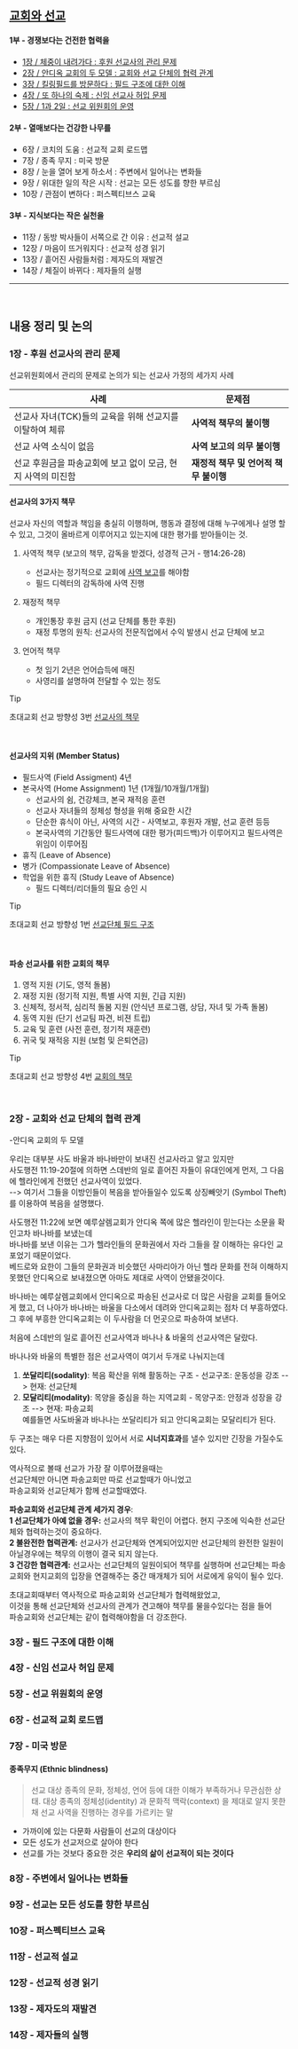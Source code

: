 ## [교회와 선교](https://www.duranno.us/view/goods.asp?cod=479794)
#### 1부 - 경쟁보다는 건전한 협력을
* [1장 / 체중이 내려가다 : 후원 선교사의 관리 문제](#1장---후원-선교사의-관리-문제)
* [2장 / 안디옥 교회의 두 모델 : 교회와 선교 단체의 협력 관계](#2장---교회와-선교-단체의-협력-관계)
* [3장 / 킬링필드를 방문하다 : 필드 구조에 대한 이해](#3장---필드-구조에-대한-이해)
* [4장 / 또 하나의 숙제 : 신임 선교사 허입 문제](#4장---신임-선교사-허입-문제)
* [5장 / 1과 2일 : 선교 위원회의 운영](#5장---선교-위원회의-운영)

#### 2부 - 열매보다는 건강한 나무를
* 6장 / 코치의 도움 : 선교적 교회 로드맵
* 7장 / 종족 무지 : 미국 방문
* 8장 / 눈을 열어 보게 하소서 : 주변에서 일어나는 변화들
* 9장 / 위대한 일의 작은 시작 : 선교는 모든 성도를 향한 부르심
* 10장 / 관점이 변하다 : 퍼스펙티브스 교육

#### 3부 - 지식보다는 작은 실천을
* 11장 / 동방 박사들이 서쪽으로 간 이유 : 선교적 설교
* 12장 / 마음이 뜨거워지다 : 선교적 성경 읽기
* 13장 / 흩어진 사람들처럼 : 제자도의 재발견
* 14장 / 체질이 바뀌다 : 제자들의 실행


----
<br/>

## 내용 정리 및 논의

### 1장 - 후원 선교사의 관리 문제

 선교위원회에서 관리의 문제로 논의가 되는 선교사 가정의 세가지 사례

| 사례 | 문제점 |
|------|--------|
| 선교사 자녀(TCK)들의 교육을 위해 선교지를 이탈하여 체류 | **사역적 책무의 불이행** |
| 선교 사역 소식이 없음 | **사역 보고의 의무 불이행** |
| 선교 후원금을 파송교회에 보고 없이 모금, 현지 사역의 미진함 | **재정적 책무 및 언어적 책무 불이행** |

#### 선교사의 3가지 책무

선교사 자신의 역할과 책임을 충실히 이행하며, 행동과 결정에 대해 누구에게나 설명 할 수 있고, 그것이 올바르게 이루어지고 있는지에 대한 평가를 받아들이는 것.

1. 사역적 책무 (보고의 책무, 감독을 받겠다, 성경적 근거 - 행14:26-28)
   * 선교사는 정기적으로 교회에 [사역 보고](../../../사역보고서/README.md)를 해야함
   * 필드 디렉터의 감독하에 사역 진행

2. 재정적 책무
   * 개인통장 후원 금지 (선교 단체를 통한 후원)
   * 재정 투명의 원칙: 선교사의 전문직업에서 수익 발생시 선교 단체에 보고

3. 언어적 책무
   * 첫 임기 2년은 언어습득에 매진
   * 사영리를 설명하여 전달할 수 있는 정도

> [!TIP]
> 초대교회 선교 방향성 3번 [선교사의 책무](../../../README.md#선교사의-3가지-책무)
<br/>

#### 선교사의 지위 (Member Status)
* 필드사역 (Field Assigment) 4년
* 본국사역 (Home Assignment) 1년 (1개월/10개월/1개월)
  * 선교사의 쉼, 건강체크, 본국 재적응 훈련
  * 선교사 자녀들의 정체성 형성을 위해 중요한 시간
  * 단순한 휴식이 아닌, 사역의 시간 - 사역보고, 후원자 개발, 선교 훈련 등등
  * 본국사역의 기간동안 필드사역에 대한 평가(피드백)가 이루어지고 필드사역은 위임이 이루어짐
* 휴직 (Leave of Absence)
* 병가 (Compassionate Leave of Absence)
* 학업을 위한 휴직 (Study Leave of Absence)
  * 필드 디렉터/리더들의 필요 승인 시
> [!TIP]
> 초대교회 선교 방향성 1번 [선교단체 필드 구조](../../../README.md#-뉴저지초대교회-선교방향성)
<br/>

#### 파송 선교사를 위한 교회의 책무 

1. 영적 지원 (기도, 영적 돌봄)
2. 재정 지원 (정기적 지원, 특별 사역 지원, 긴급 지원)
3. 신체적, 정서적, 심리적 돌봄 지원 (안식년 프로그램, 상담, 자녀 및 가족 돌봄)
4. 동역 지원 (단기 선교팀 파견, 비젼 트립)
5. 교육 및 훈련 (사전 훈련, 정기적 재훈련)
6. 귀국 및 재적응 지원 (보험 및 은퇴연금)

> [!TIP]
> 초대교회 선교 방향성 4번 [교회의 책무](../../../README.md#파송-선교사를-향한-교회의-책무)
<br/>

### 2장 - 교회와 선교 단체의 협력 관계
-안디옥 교회의 두 모델

우리는 대부분 사도 바울과 바나바만이 보내진 선교사라고 알고 있지만  
사도행전 11:19-20절에 의하면 스데반의 일로 흩어진 자들이 유대인에게 먼저, 그 다음에 헬라인에게 전했던 선교사역이 있었다.   
--> 여기서 그들을 이방인들이 복음을 받아들일수 있도록 상징빼앗기 (Symbol Theft)를 이용하여 복음을 설명했다. 
  
사도행전 11:22에 보면 예루살렘교회가 안디옥 쪽에 많은 헬라인이 믿는다는 소문을 확인고차 바나바를 보냈는데  
바나바를 보낸 이유는 그가 헬라인들의 문화권에서 자라 그들을 잘 이해하는 유다인 교포었기 때문이었다.   
베드로와 요한이 그들의 문화권과 비슷했던 사마리아가 아닌 헬라 문화를 전혀 이해하지 못했던 안디옥으로 보내졌으면 아마도 제대로 사역이 안됐을것이다. 

바나바는 예루살렘교회에서 안디옥으로 파송된 선교사로 더 많은 사람을 교회를 들어오게 했고, 
더 나아가 바나바는 바울을 다소에서 데려와 안디옥교회는 점차 더 부흥하였다. 
그 후에 부흥한 안디옥교회는 이 두사람을 더 먼곳으로 파송하여 보낸다.

처음에 스데반의 일로 흩어진 선교사역과 바나나 & 바울의 선교사역은 달랐다. 

바나나와 바울의 특별한 점은 선교사역이 여기서 두개로 나눠지는데  

1) **쏘달리티(sodality)**: 복음 확산을 위해 활동하는 구조 - 선교구조: 운동성을 강조  --> 현재: 선교단체
2) **모달리티(modality)**: 목양을 중심을 하는 지역교회 - 목양구조: 안정과 성장을 강조  --> 현재: 파송교회  
예를들면 사도바울과 바나나는 쏘달리티가 되고 안디옥교회는 모달리티가 된다.

두 구조는 매우 다른 지향점이 있어서 서로 **시너지효과**를 낼수 있지만 긴장을 가질수도 있다. 

역사적으로 볼때 선교가 가장 잘 이루어졌을때는  
선교단체만 아니면 파송교회만 따로 선교할때가 아니었고   
파송교회와 선교단체가 함께 선교할때였다. 

**파송교회와 선교단체 관계 세가지 경우**:  
**1 선교단체가 아예 없을 경우:** 선교사의 책무 확인이 어렵다. 현지 구조에 익숙한 선교단체와 협력하는것이 중요하다.   
**2 불완전한 협력관계:** 선교사가 선교단체와 연계되어있지만 선교단체의 완전한 일원이 아닐경우에는 책무의 이행이 결국 되지 않는다.  
**3 건강한 협력관계:** 선교사는 선교단체의 일원이되어 책무를 실행하며 선교단체는 파송교회와 현지교회의 입장을 연결해주는 중간 매개체가 되어 서로에게 유익이 될수 있다.  

초대교회때부터 역사적으로 파송교회와 선교단체가 협력해왔었고,   
이것을 통해 선교단체와 선교사의 관계가 견고해야 책무를 물을수있다는 점을 들어   
파송교회와 선교단체는 같이 협력해야함을 더 강조한다. 

### 3장 - 필드 구조에 대한 이해


### 4장 - 신임 선교사 허입 문제


### 5장 - 선교 위원회의 운영


### 6장 - 선교적 교회 로드맵


### 7장 - 미국 방문
#### 종족무지 (Ethnic blindness)
> 선교 대상 종족의 문화, 정체성, 언어 등에 대한 이해가 부족하거나 무관심한 상태. 대상 종족의 정체성(identity) 과 문화적 맥락(context) 을 제대로 알지 못한 채 선교 사역을 진행하는 경우를 가르키는 말

* 가까이에 있는 다문화 사람들이 선교의 대상이다
* 모든 성도가 선교저으로 살아야 한다
* 선교를 가는 것보다 중요한 것은 **우리의 삶이 선교적이 되는 것이다**

### 8장 - 주변에서 일어나는 변화들


### 9장 - 선교는 모든 성도를 향한 부르심


### 10장 - 퍼스펙티브스 교육


### 11장 - 선교적 설교


### 12장 - 선교적 성경 읽기


### 13장 - 제자도의 재발견


### 14장 - 제자들의 실행
